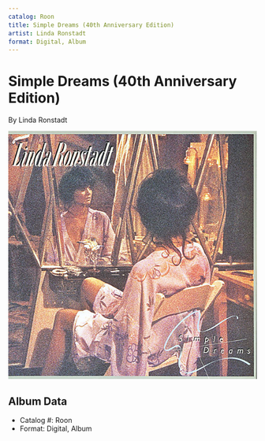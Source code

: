 ```yaml
---
catalog: Roon
title: Simple Dreams (40th Anniversary Edition)
artist: Linda Ronstadt
format: Digital, Album
---
```


# Simple Dreams (40th Anniversary Edition)

By Linda Ronstadt

![](../../assets/albumcovers/Linda_Ronstadt-Simple_Dreams_40th_Anniversary_Edition.png)

## Album Data

- Catalog #: Roon
- Format: Digital, Album

